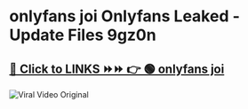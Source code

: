 
 # onlyfans joi Onlyfans Leaked - Update Files 9gz0n

## <h2><a href="https://clipsfans.com/onlyfans_joi&ref=git">🔗 Click to LINKS ⏩⏩ 👉 🟢 onlyfans joi </a></h2>

<a href="https://clipsfans.com/onlyfans_joi&ref=git" rel="nofollow" data-target="animated-image.originalLink"><img src="https://i.ibb.co.com/xMMVF88/686577567.gif" alt="Viral Video Original" style="max-width: 100%; display: inline-block;" data-target="animated-image.originalImage"></a>

